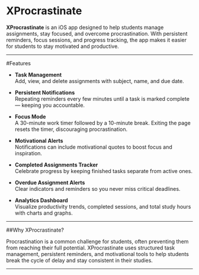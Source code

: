 # XProcrastinate

**XProcrastinate** is an iOS app designed to help students manage assignments, stay focused, and overcome procrastination. With persistent reminders, focus sessions, and progress tracking, the app makes it easier for students to stay motivated and productive.

---

#Features

- **Task Management**  
  Add, view, and delete assignments with subject, name, and due date.

- **Persistent Notifications**  
  Repeating reminders every few minutes until a task is marked complete — keeping you accountable.

- **Focus Mode**  
  A 30-minute work timer followed by a 10-minute break. Exiting the page resets the timer, discouraging procrastination.

- **Motivational Alerts**  
  Notifications can include motivational quotes to boost focus and inspiration.

- **Completed Assignments Tracker**  
  Celebrate progress by keeping finished tasks separate from active ones.

- **Overdue Assignment Alerts**  
  Clear indicators and reminders so you never miss critical deadlines.

- **Analytics Dashboard**  
  Visualize productivity trends, completed sessions, and total study hours with charts and graphs.

---

##Why XProcrastinate?

Procrastination is a common challenge for students, often preventing them from reaching their full potential. XProcrastinate uses structured task management, persistent reminders, and motivational tools to help students break the cycle of delay and stay consistent in their studies.

---

